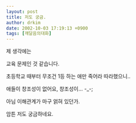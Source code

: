 ```yaml
---
layout: post
title: 저도 궁금.
author: drkim
date: 2002-10-03 17:19:13 +0900
tags: [깨달음의대화]
---
```

제 생각에는
  
교육 문제인 것 같습니다.
  
초등학교 때부터 무조건 1등 하는 애만 죽어라 따라했으니..
  
애들이 창조성이 없어요, 창조성이... -_-;
  

  
아님 이해관계가 마구 얽혀 있던가.
  

  
암튼 저도 궁금하네요.
